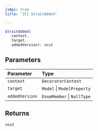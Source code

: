 ```yaml
---
jsApi: true
title: "[F] $traitAdded"

---
```

```ts
$traitAdded(
   context, 
   target, 
   addedVersion): void
```

## Parameters

| Parameter | Type |
| :------ | :------ |
| `context` | `DecoratorContext` |
| `target` | `Model` \| `ModelProperty` |
| `addedVersion` | `EnumMember` \| `NullType` |

## Returns

`void`
